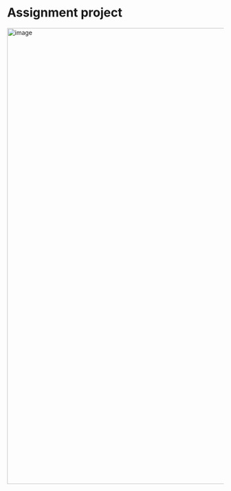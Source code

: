 # Assignment project

<img width="1061" alt="image" src="https://github.com/user-attachments/assets/da1c3770-ab09-4675-97d0-5a4b1b823b6f">


